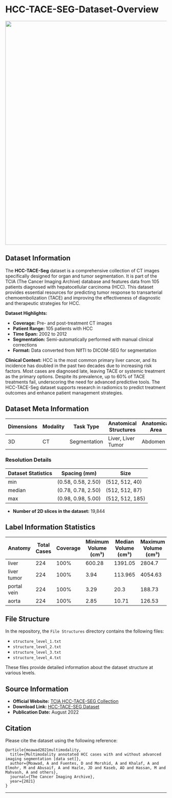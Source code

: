 # HCC-TACE-SEG-Dataset-Overview

<div align="center"> <a href="https://www.cancerimagingarchive.net/collection/hcc-tace-seg/"><img width="700px" height="auto" src="https://www.cancerimagingarchive.net/wp-content/uploads/2021/06/TCIA-Logo-01.png"></a> </div> <p style="text-align:center;font-size:10px;"><em></em></p>

## Dataset Information

The **HCC-TACE-Seg** dataset is a comprehensive collection of CT images specifically designed for organ and tumor segmentation. It is part of the TCIA (The Cancer Imaging Archive) database and features data from 105 patients diagnosed with hepatocellular carcinoma (HCC). This dataset provides essential resources for predicting tumor response to transarterial chemoembolization (TACE) and improving the effectiveness of diagnostic and therapeutic strategies for HCC.

**Dataset Highlights:**
- **Coverage:** Pre- and post-treatment CT images
- **Patient Range:** 105 patients with HCC
- **Time Span:** 2002 to 2012
- **Segmentation:** Semi-automatically performed with manual clinical corrections
- **Format:** Data converted from NIfTI to DICOM-SEG for segmentation

**Clinical Context:**
HCC is the most common primary liver cancer, and its incidence has doubled in the past two decades due to increasing risk factors. Most cases are diagnosed late, leaving TACE or systemic treatment as the primary options. Despite its prevalence, up to 60% of TACE treatments fail, underscoring the need for advanced predictive tools. The HCC-TACE-Seg dataset supports research in radiomics to predict treatment outcomes and enhance patient management strategies.

## Dataset Meta Information

| Dimensions | Modality | Task Type    | Anatomical Structures | Anatomical Area | Number of Categories | Data Volume | File Format |
|------------|----------|--------------|-----------------------|-----------------|----------------------|-------------|-------------|
| 3D         | CT       | Segmentation | Liver, Liver Tumor    | Abdomen         | 4                    | 628         | .dcm        |

### Resolution Details

| Dataset Statistics | Spacing (mm)        | Size            |
|--------------------|---------------------|-----------------|
| min                | (0.58, 0.58, 2.50)  | (512, 512, 40)  |
| median             | (0.78, 0.78, 2.50)  | (512, 512, 87)  |
| max                | (0.98, 0.98, 5.00)  | (512, 512, 185) |

- **Number of 2D slices in the dataset:** 19,844

## Label Information Statistics

| Anatomy     | Total Cases | Coverage | Minimum Volume (cm³)  | Median Volume (cm³) | Maximum Volume (cm³) |
|-------------|-------------|----------|-----------------------|---------------------|----------------------|
| liver       | 224         | 100%     | 600.28                | 1391.05             | 2804.7               |
| liver tumor | 224         | 100%     | 3.94                  | 113.965             | 4054.63              |
| portal vein | 224         | 100%     | 3.29                  | 20.3                | 188.73               |
| aorta       | 224         | 100%     | 2.85                  | 10.71               | 126.53               |

## File Structure

In the repository, the `File Structures` directory contains the following files:
- `structure_level_1.txt`
- `structure_level_2.txt`
- `structure_level_3.txt`
- `structure_level_4.txt`

These files provide detailed information about the dataset structure at various levels.

## Source Information

- **Official Website:** [TCIA HCC-TACE-SEG Collection](https://www.cancerimagingarchive.net/collection/hcc-tace-seg/)
- **Download Link:** [HCC-TACE-SEG Dataset](https://www.cancerimagingarchive.net/collection/hcc-tace-seg/)
- **Publication Date:** August 2022

## Citation

Please cite the dataset using the following reference:

```
@article{moawad2021multimodality,
  title={Multimodality annotated HCC cases with and without advanced imaging segmentation [data set]},
  author={Moawad, A and Fuentes, D and Morshid, A and Khalaf, A and Elmohr, M and Abusaif, A and Hazle, JD and Kaseb, AO and Hassan, M and Mahvash, A and others},
  journal={The Cancer Imaging Archive},
  year={2021}
}
```
---


